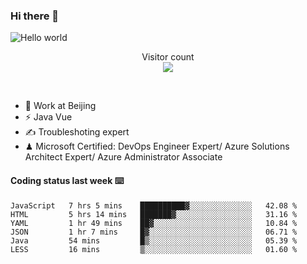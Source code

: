 ### Hi there 👋

<img src="https://raw.githubusercontent.com/sagar-viradiya/sagar-viradiya/master/resources/banner.png" alt="Hello world">
<p align="center"> 
  Visitor count<br/>
  <img src="https://profile-counter.glitch.me/youszoe/count.svg" />
</p>
<br/>

- 🍻 Work at Beijing 
- ⚡ Java Vue
- ✍️ Troubleshoting expert
- ♟  Microsoft Certified: DevOps Engineer Expert/ Azure Solutions Architect Expert/ Azure Administrator Associate

#### Coding status last week ⌨️

<!--START_SECTION:waka-->

```text
JavaScript   7 hrs 5 mins    ██████████▓░░░░░░░░░░░░░░   42.08 %
HTML         5 hrs 14 mins   ███████▓░░░░░░░░░░░░░░░░░   31.16 %
YAML         1 hr 49 mins    ██▓░░░░░░░░░░░░░░░░░░░░░░   10.84 %
JSON         1 hr 7 mins     █▓░░░░░░░░░░░░░░░░░░░░░░░   06.71 %
Java         54 mins         █▒░░░░░░░░░░░░░░░░░░░░░░░   05.39 %
LESS         16 mins         ▒░░░░░░░░░░░░░░░░░░░░░░░░   01.60 %
```

<!--END_SECTION:waka-->

<br/>
<center><img src="http://ghchart.rshah.org/409ba5/yousazoe" alt="" /></center>


